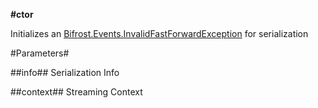 **#ctor**

Initializes an [Bifrost.Events.InvalidFastForwardException](Bifrost.Events.InvalidFastForwardException) for serialization

#Parameters#


##info##
Serialization Info

##context##
Streaming Context
